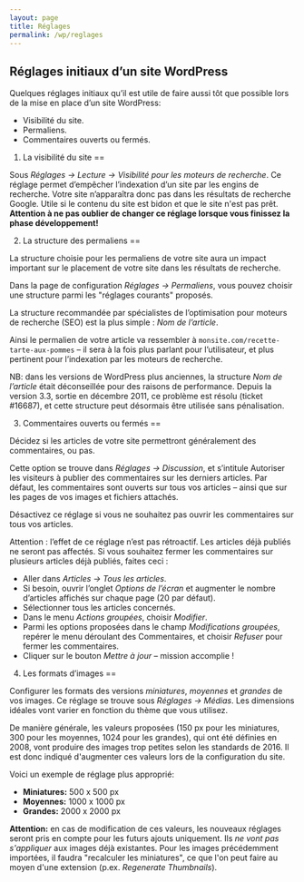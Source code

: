 ```yaml
---
layout: page
title: Réglages
permalink: /wp/reglages
---
```


Réglages initiaux d’un site WordPress
---

Quelques réglages initiaux qu’il est utile de faire aussi tôt que possible lors de la mise en place d’un site WordPress:

- Visibilité du site.
- Permaliens.
- Commentaires ouverts ou fermés.

1) La visibilité du site
==

Sous *Réglages → Lecture → Visibilité pour les moteurs de recherche*. Ce réglage permet d’empêcher l’indexation d’un site par les engins de recherche. Votre site n’apparaîtra donc pas dans les résultats de recherche Google. Utile si le contenu du site est bidon et que le site n'est pas prêt. **Attention à ne pas oublier de changer ce réglage lorsque vous finissez la phase développement!**

2) La structure des permaliens
==

La structure choisie pour les permaliens de votre site aura un impact important sur le placement de votre site dans les résultats de recherche.

Dans la page de configuration *Réglages → Permaliens*, vous pouvez choisir une structure parmi les "réglages courants" proposés. 

La structure recommandée par spécialistes de l’optimisation pour moteurs de recherche (SEO) est la plus simple : *Nom de l’article*. 

Ainsi le permalien de votre article va ressembler à `monsite.com/recette-tarte-aux-pommes` – il sera à la fois plus parlant pour l’utilisateur, et plus pertinent pour l’indexation par les moteurs de recherche.

NB: dans les versions de WordPress plus anciennes, la structure *Nom de l’article* était déconseillée pour des raisons de performance. Depuis la version 3.3, sortie en décembre 2011, ce problème est résolu (ticket #16687), et cette structure peut désormais être utilisée sans pénalisation.

3) Commentaires ouverts ou fermés
==

Décidez si les articles de votre site permettront généralement des commentaires, ou pas.

Cette option se trouve dans *Réglages → Discussion*, et s’intitule Autoriser les visiteurs à publier des commentaires sur les derniers articles. Par défaut, les commentaires sont ouverts sur tous vos articles – ainsi que sur les pages de vos images et fichiers attachés.

Désactivez ce réglage si vous ne souhaitez pas ouvrir les commentaires sur tous vos articles. 

Attention : l’effet de ce réglage n’est pas rétroactif. Les articles déjà publiés ne seront pas affectés. Si vous souhaitez fermer les commentaires sur plusieurs articles déjà publiés, faites ceci :

* Aller dans *Articles → Tous les articles*.
* Si besoin, ouvrir l’onglet *Options de l’écran* et augmenter le nombre d’articles affichés sur chaque page (20 par défaut).
* Sélectionner tous les articles concernés.
* Dans le menu *Actions groupées*, choisir *Modifier*. 
* Parmi les options proposées dans le champ *Modifications groupées*, repérer le menu déroulant des Commentaires, et choisir *Refuser* pour fermer les commentaires.
* Cliquer sur le bouton *Mettre à jour* – mission accomplie !

4) Les formats d’images
==

Configurer les formats des versions *miniatures*, *moyennes* et *grandes* de vos images. Ce réglage se trouve sous *Réglages → Médias*. Les dimensions idéales vont varier en fonction du thème que vous utilisez.

De manière générale, les valeurs proposées (150 px pour les miniatures, 300 pour les moyennes, 1024 pour les grandes), qui ont été définies en 2008, vont produire des images trop petites selon les standards de 2016. Il est donc indiqué d'augmenter ces valeurs lors de la configuration du site. 

Voici un exemple de réglage plus approprié:

* **Miniatures:** 500 x 500 px
* **Moyennes:** 1000 x 1000 px
* **Grandes:** 2000 x 2000 px

**Attention:** en cas de modification de ces valeurs, les nouveaux réglages seront pris en compte pour les futurs ajouts uniquement. Ils *ne vont pas s'appliquer* aux images déjà existantes. Pour les images précédemment importées, il faudra "recalculer les miniatures", ce que l'on peut faire au moyen d'une extension (p.ex. *Regenerate Thumbnails*).
